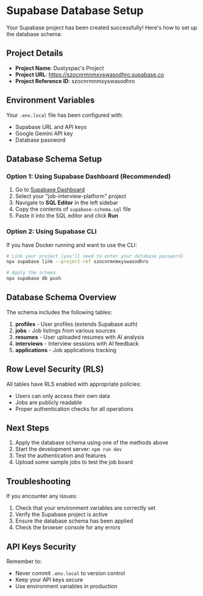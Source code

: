 # Supabase Database Setup

Your Supabase project has been created successfully! Here's how to set up the database schema:

## Project Details

- **Project Name**: Dustyspac's Project
- **Project URL**: https://szocnrmnmxyswasodhro.supabase.co
- **Project Reference ID**: szocnrmnmxyswasodhro

## Environment Variables

Your `.env.local` file has been configured with:

- Supabase URL and API keys
- Google Gemini API key
- Database password

## Database Schema Setup

### Option 1: Using Supabase Dashboard (Recommended)

1. Go to [Supabase Dashboard](https://supabase.com/dashboard)
2. Select your "job-interview-platform" project
3. Navigate to **SQL Editor** in the left sidebar
4. Copy the contents of `supabase-schema.sql` file
5. Paste it into the SQL editor and click **Run**

### Option 2: Using Supabase CLI

If you have Docker running and want to use the CLI:

```bash
# Link your project (you'll need to enter your database password)
npx supabase link --project-ref szocnrmnmxyswasodhro

# Apply the schema
npx supabase db push
```

## Database Schema Overview

The schema includes the following tables:

1. **profiles** - User profiles (extends Supabase auth)
2. **jobs** - Job listings from various sources
3. **resumes** - User uploaded resumes with AI analysis
4. **interviews** - Interview sessions with AI feedback
5. **applications** - Job applications tracking

## Row Level Security (RLS)

All tables have RLS enabled with appropriate policies:

- Users can only access their own data
- Jobs are publicly readable
- Proper authentication checks for all operations

## Next Steps

1. Apply the database schema using one of the methods above
2. Start the development server: `npm run dev`
3. Test the authentication and features
4. Upload some sample jobs to test the job board

## Troubleshooting

If you encounter any issues:

1. Check that your environment variables are correctly set
2. Verify the Supabase project is active
3. Ensure the database schema has been applied
4. Check the browser console for any errors

## API Keys Security

Remember to:

- Never commit `.env.local` to version control
- Keep your API keys secure
- Use environment variables in production

